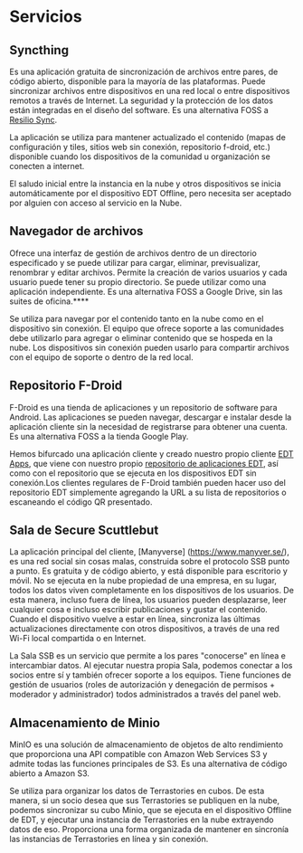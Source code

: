 # Servicios 

## Syncthing 

Es una aplicación gratuita de sincronización de archivos entre pares, de código abierto, disponible para la mayoría de las plataformas. Puede sincronizar archivos entre dispositivos en una red local o entre dispositivos remotos a través de Internet. La seguridad y la protección de los datos están integradas en el diseño del software. Es una alternativa FOSS a [Resilio Sync](https://www.resilio.com).

La aplicación se utiliza para mantener actualizado el contenido (mapas de configuración y tiles, sitios web sin conexión, repositorio f-droid, etc.) disponible cuando los dispositivos de la comunidad u organización se conecten a internet.

El saludo inicial entre la instancia en la nube y otros dispositivos se inicia automáticamente por el dispositivo EDT Offline, pero necesita ser aceptado por alguien con acceso al servicio en la Nube.

## Navegador de archivos

Ofrece una interfaz de gestión de archivos dentro de un directorio especificado y se puede utilizar para cargar, eliminar, previsualizar, renombrar y editar archivos. Permite la creación de varios usuarios y cada usuario puede tener su propio directorio. Se puede utilizar como una aplicación independiente. Es una alternativa FOSS a Google Drive, sin las suites de oficina.\*\*\*\*

Se utiliza para navegar por el contenido tanto en la nube como en el dispositivo sin conexión. El equipo que ofrece soporte a las comunidades debe utilizarlo para agregar o eliminar contenido que se hospeda en la nube. Los dispositivos sin conexión pueden usarlo para compartir archivos con el equipo de soporte o dentro de la red local.

## Repositorio F-Droid 

F-Droid es una tienda de aplicaciones y un repositorio de software para Android. Las aplicaciones se pueden navegar, descargar e instalar desde la aplicación cliente sin la necesidad de registrarse para obtener una cuenta. Es una alternativa FOSS a la tienda Google Play.

Hemos bifurcado una aplicación cliente y creado nuestro propio cliente [EDT Apps](https://github.com/digidem/edt-apps), que viene con nuestro propio [repositorio de aplicaciones EDT](https://github.com/digidem/edt-fdroid-repository), así como con el repositorio que se ejecuta en los dispositivos EDT sin conexión.Los clientes regulares de F-Droid también pueden hacer uso del repositorio EDT simplemente agregando la URL a su lista de repositorios o escaneando el código QR presentado.

## Sala de Secure Scuttlebut

La aplicación principal del cliente, [Manyverse] (https://www.manyver.se/), es una red social sin cosas malas, construida sobre el protocolo SSB punto a punto. Es gratuita y de código abierto, y está disponible para escritorio y móvil. No se ejecuta en la nube propiedad de una empresa, en su lugar, todos los datos viven completamente en los dispositivos de los usuarios. De esta manera, incluso fuera de línea, los usuarios pueden desplazarse, leer cualquier cosa e incluso escribir publicaciones y gustar el contenido. Cuando el dispositivo vuelve a estar en línea, sincroniza las últimas actualizaciones directamente con otros dispositivos, a través de una red Wi-Fi local compartida o en Internet.

La Sala SSB es un servicio que permite a los pares "conocerse" en línea e intercambiar datos. Al ejecutar nuestra propia Sala, podemos conectar a los socios entre sí y también ofrecer soporte a los equipos. Tiene funciones de gestión de usuarios (roles de autorización y denegación de permisos + moderador y administrador) todos administrados a través del panel web.

## Almacenamiento de Minio

MinIO es una solución de almacenamiento de objetos de alto rendimiento que proporciona una API compatible con Amazon Web Services S3 y admite todas las funciones principales de S3. Es una alternativa de código abierto a Amazon S3.

Se utiliza para organizar los datos de Terrastories en cubos. De esta manera, si un socio desea que sus Terrastories se publiquen en la nube, podemos sincronizar su cubo Minio, que se ejecuta en el dispositivo Offline de EDT, y ejecutar una instancia de Terrastories en la nube extrayendo datos de eso. Proporciona una forma organizada de mantener en sincronía las instancias de Terrastories en línea y sin conexión.